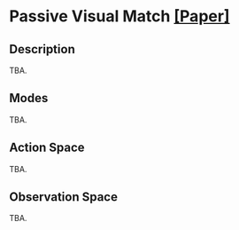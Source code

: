 # Passive Visual Match [[Paper]](https://arxiv.org/abs/1810.06721)

## Description
TBA.


## Modes
TBA.



## Action Space
TBA.



## Observation Space

TBA.